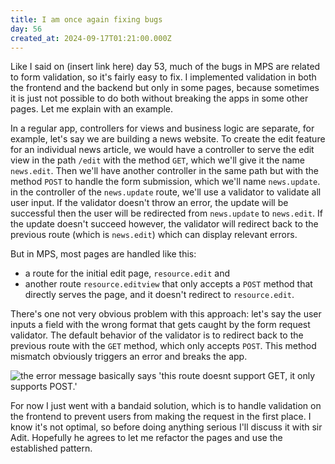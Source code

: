 ```yaml
---
title: I am once again fixing bugs
day: 56
created_at: 2024-09-17T01:21:00.000Z
---
```

Like I said on (insert link here) day 53, much of the bugs in MPS are related to
form validation, so it's fairly easy to fix. I implemented validation in both
the frontend and the backend but only in some pages, because sometimes it is
just not possible to do both without breaking the apps in some other pages. Let
me explain with an example.

In a regular app, controllers for views and business logic are separate, for
example, let's say we are building a news website. To create the edit feature
for an individual news article, we would have a controller to serve the edit
view in the path `/edit` with the method `GET`, which we'll give it the name
`news.edit`. Then we'll have another controller in the same path but with the
method `POST` to handle the form submission, which we'll name `news.update`. in
the controller of the `news.update` route, we'll use a validator to validate all
user input. If the validator doesn't throw an error, the update will be
successful then the user will be redirected from `news.update` to `news.edit`.
If the update doesn't succeed however, the validator will redirect back to the
previous route (which is `news.edit`) which can display relevant errors.

But in MPS, most pages are handled like this:

* a route for the initial edit page, `resource.edit` and
* another route `resource.editview` that only accepts a `POST` method that
  directly serves the page, and it doesn't redirect to `resource.edit`.

There's one not very obvious problem with this approach: let's say the user
inputs a field with the wrong format that gets caught by the form request
validator. The default behavior of the validator is to redirect back to the
previous route with the `GET` method, which only accepts `POST`. This method
mismatch obviously triggers an error and breaks the app.

![the error message basically says 'this route doesnt support GET, it only supports POST.'](https://ucarecdn.com/2d95aaeb-b6ce-480c-b4e5-9894036e5ae8/-/resize/800x450/mps-error.png)

For now I just went with a bandaid solution, which is to handle validation on
the frontend to prevent users from making the request in the first place. I know
it's not optimal, so before doing anything serious I'll discuss it with sir Adit.
Hopefully he agrees to let me refactor the pages and use the established
pattern.
